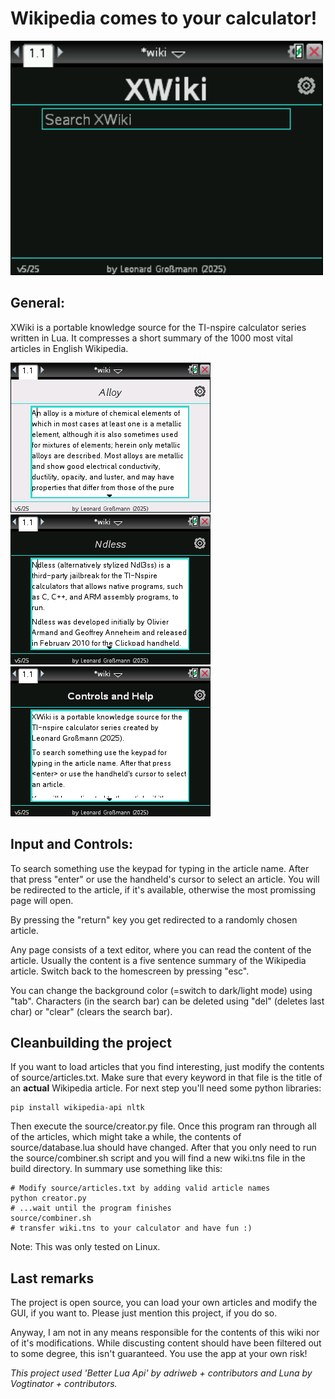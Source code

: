 # **Wikipedia comes to your calculator!**

<img src="https://github.com/leog314/XWiki/blob/main/build/media/wiki.gif?raw=true" width="500">

## **General:**

XWiki is a portable knowledge source for the TI-nspire calculator series written in Lua. It compresses a short summary of the 1000 most vital articles in English Wikipedia.

<img src="https://github.com/leog314/XWiki/blob/main/build/media/wiki1.png?raw=true" width="320"> <img src="https://github.com/leog314/XWiki/blob/main/build/media/wiki2.png?raw=true" width="320"> <img src="https://github.com/leog314/XWiki/blob/main/build/media/wiki3.png?raw=true" width="320">

## **Input and Controls:**

To search something use the keypad for typing in the article name. After that press "enter" or use the handheld's cursor to select an article.
You will be redirected to the article, if it's available, otherwise the most promissing page will open.

By pressing the "return" key you get redirected to a randomly chosen article.

Any page consists of a text editor, where you can read the content of the article. Usually the content is a five sentence summary of the Wikipedia article.
Switch back to the homescreen by pressing "esc".

You can change the background color (=switch to dark/light mode) using "tab".
Characters (in the search bar) can be deleted using "del" (deletes last char) or "clear" (clears the search bar).

## **Cleanbuilding the project**

If you want to load articles that you find interesting, just modify the contents of source/articles.txt. Make sure that every keyword in that file is the title of an **actual** Wikipedia article.
For next step you'll need some python libraries:

    pip install wikipedia-api nltk

Then execute the source/creator.py file. Once this program ran through all of the articles, which might take a while, the contents of source/database.lua should have changed.
After that you only need to run the source/combiner.sh script and you will find a new wiki.tns file in the build directory.
In summary use something like this:

    # Modify source/articles.txt by adding valid article names
    python creator.py
    # ...wait until the program finishes
    source/combiner.sh
    # transfer wiki.tns to your calculator and have fun :)

Note: This was only tested on Linux.

## **Last remarks**

The project is open source, you can load your own articles and modify the GUI, if you want to. Please just mention this project, if you do so.

Anyway, I am not in any means responsible for the contents of this wiki nor of it's modifications. While discusting content should have been filtered out to some degree, this isn't guaranteed. You use the app at your own risk!

*This project used 'Better Lua Api' by adriweb + contributors and Luna by Vogtinator + contributors.*